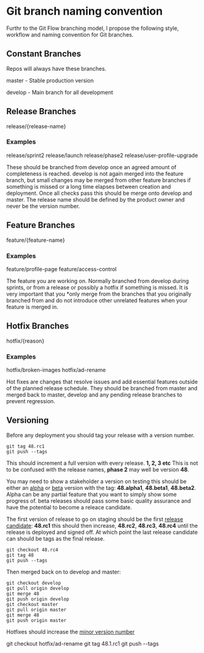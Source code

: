 # Git branch naming convention

Furthr to the Git Flow branching model, I propose the following style, workflow
and naming convention for Git branches.

## Constant Branches

Repos will always have these branches.

master - Stable production version

develop - Main branch for all development

## Release Branches

release/{release-name}

### Examples

release/sprint2
release/launch
release/phase2
release/user-profile-upgrade

These should be branched from develop once an agreed amount of completeness is
reached. develop is not again merged into the feature branch, but small changes
may be merged from other feature branches if something is missed or a long time
elapses between creation and deployment. Once all checks pass this
should be merge onto develop and master. The release name should be defined by
the product owner and never be the version number.

## Feature Branches

feature/{feature-name}

### Examples

feature/profile-page
feature/access-control

The feature you are working on. Normally branched from develop during sprints,
or from a release or possibly a hotfix if something is missed. It is very
important that you *only merge from the branches that you originally branched
from and do not introduce other unrelated features when your feature is merged
in.

## Hotfix Branches

hotfix/{reason}

### Examples
hotfix/broken-images
hotfix/ad-rename

Hot fixes are changes that resolve issues and add essential features
outside of the planned release schedule.
They should be branched from master and merged back to master, develop
and any pending release branches to prevent regression.

## Versioning

Before any deployment you should tag your release with a version number.

    git tag 48.rc1
    git push --tags

This should increment a full version with every release. **1, 2, 3 etc** This is
not to be confused with the release names, **phase 2** may well be version **48**.

You may need to show a stakeholder a version on testing this should be either an
[alpha](http://en.wikipedia.org/wiki/Software_release_life_cycle#Alpha) or
[beta](http://en.wikipedia.org/wiki/Software_release_life_cycle#Beta) version
with the tag: **48.alpha1**, **48.beta1**, **48.beta2**. Alpha can be any partial feature
that you want to simply show some progress of. beta releases should pass some
basic quality assurance and have the potential to become a releace candidate.

The first version of release to go on staging should be the first
[release candidate](http://en.wikipedia.org/wiki/Software_release_life_cycle#Release_candidate):
**48.rc1** this should then increase, **48.rc2**, **48.rc3**, **48.rc4** until
the release is deployed and signed off. At which point the last release
candidate can should be tags as the final release.

    git checkout 48.rc4
    git tag 48
    git push --tags

Then merged back on to develop and master:

    git checkout develop
    git pull origin develop
    git merge 48
    git push origin develop
    git checkout master
    git pull origin master
    git merge 48
    git push origin master

Hotfixes should increase the [minor version number](http://en.wikipedia.org/wiki/Software_versioning)

  git checkout hotfix/ad-rename
  git tag 48.1.rc1
  git push --tags